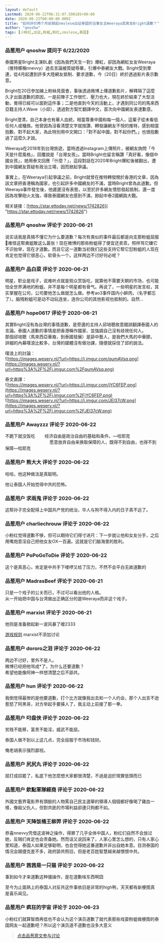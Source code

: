 ```yaml
---
layout: default
Lastmod: 2020-06-22T06:31:07.598185+00:00
date: 2020-06-22T00:00:00.000Z
title: "如何评价两个月前掀起nmslese出征泰国的当事女主Weeraya其男友Bright道歉？"
author: "qnoshw"
tags: [小粉红,出征,粉蛆,粉红,nmslese,泰国]
---
```



### 品葱用户 **qnoshw** 提问于 6/22/2020
    
泰國男星Bright主演BL劇《因為我們天生一對》爆紅，卻因為網紅女友Weeraya（推特暱稱nnevvy）過去言論被質疑辱華，引爆中泰網友大戰。Bright受到牽連，從4月起遭到許多大陸網友抵制、要求道歉，今（20日）終於透過影片表示歉意。  
  
Bright在20日參加線上粉絲見面會，事後透過微博上傳道歉影片，解釋隔了這麼久才出面道歉的原因，一是前陣子工作很忙、壓力也大，現在終於結束了大型活動，覺得已經可以面對這件事；二是他直到今天的活動上，才遇到同公司的馬來西亞籍主持人Wave（小邱），透過對方幫忙翻譯中文，首次向中國網友表達歉意。  
  
Bright澄清，自己本身也有華人血統，相當尊重中國和每一個人，這輩子從未看低任何人或種族。他曾因為沒看清楚文字就按讚、轉發讓網友不悅的推特，感到相當抱歉、對不起大家，為此特別用中文開口：「對不起中國，對不起你們。」也很抱歉過了這麼久才說。  
  
Weeraya在2018年到台灣旅遊，當時透過Instagram上傳照片，被網友詢問「今天是什麼風格」，回覆說是「台灣女孩」。當時Bright也留言稱讚「真好看，像個中國女孩」，她用泰文回應「什麼？」，這段對話在2020年Bright爆紅後被翻出，遭到中國網友質疑有政治立場，因而掀起爭議。  
  
事實上，在Weeraya引起爭議之前，Bright就曾在推特轉發關於香港的文章，因為該文章把香港稱為國家，也引起許多中國網友的不滿，當時Bright曾為此道歉。但Weeraya事件發生後，他遲遲沒有表態，以至於許多網友憤怒發起抵制，還一度因為攻擊砲火太強，導致泰國網友也感到不滿，掀起中泰2國網路大戰。  
  
相关链接：[https://star.ettoday.net/news/1742826]( "https://star.ettoday.net/news/1742826")
    
                

### 品葱用户 **qnoshw** 评论于 2020-06-21
        
说实话我是真搞不懂它为什么要道歉？每次有类似的事件最后都是向支那粉蛆屈服🤮难怪这帮粪蛆敢这么嚣张！现在微博的那些粉蛆得了便宜还卖乖，照样骂它嫌它不识抬举，现在才道歉。而且它这一道歉当初我们这些支持它帮它怼粉蛆的人现在肯定也觉得它很恶心，软骨头一个。这样两边不讨好何必呢？
        
                

### 品葱用户 **品白菜** 评论于 2020-06-21
        
明星，职业是戏子，说难听点就是观众赏饭吃，就算他不需要天朝的市场，也可能怕全世界满地的粉蛆，并不是每个明星都有骨气。再说了，一些明星的发言权，其实掌握在公司，公司要他怎么做就怎么做。参考ao3事件国内小鲜肉，（名字都忘了）。脑残粉蛆可是动不动玩连坐，连你公司的其他影视也抵制的。自然...
        
                

### 品葱用户 **hope0617** 评论于 2020-06-21
        
其實Bright沒有為台灣的事情道歉，是旁邊的主持人邱培聰故意錯誤翻譯泰國人的言論。泰國人道歉的事情是把香港稱作國家、並強調自己沒有歧視任何人。  
那個邱培聰（馬來西亞華裔，到泰國發展）是舔中藝人，是我們大馬的中華膠。  
詳細的內幕噗浪比較多，台灣的媒體沒有做功課，隨便就採信了邱的說法。  
  
噗浪上的討論：  
![https://images.weserv.nl/?url=https://i.imgur.com/qumAVsq.png](https://images.weserv.nl/?url=https%3A%2F%2Fi.imgur.com%2FqumAVsq.png)  
  
  
  
  
泰文直譯：  
![https://images.weserv.nl/?url=https://i.imgur.com/jYC6FEP.png](https://images.weserv.nl/?url=https%3A%2F%2Fi.imgur.com%2FjYC6FEP.png)  
![https://images.weserv.nl/?url=https://i.imgur.com/JEl37cW.png](https://images.weserv.nl/?url=https%3A%2F%2Fi.imgur.com%2FJEl37cW.png)
        
                

### 品葱用户 **Awayzzz** 评论于 2020-06-22
        
不跪下就没饭吃        经济自由是政治自由的基础和条件。—哈耶克                                                             愿意放弃自由来换取保障的人，既得不到自由，也得不到保障—哈耶克
        
                

### 品葱用户 **熊大大** 评论于 2020-06-22
        
哈哈，他这种做法是真聪明。  
  
他让泰国人开始觉得中共的恐怖。
        
                

### 品葱用户 **求雨鬼** 评论于 2020-06-22
        
这帮孙子完全配得上中国共产党的统治，华人与狗不得入内的日子真不远了。
        
                

### 品葱用户 **charliechrouw** 评论于 2020-06-22
        
小粉红觉得道歉不够，但可以期待它们得寸进尺：下一步就让他和女友分手，之后用嘴炮意淫自己把他女友OX一百遍。这就是它们脑海里的胜利。
        
                

### 品葱用户 **PoPoGoToDie** 评论于 2020-06-22
        
这个是真恶心，肯定是中共手下喽啰又给了压力，不然不会平白无故道歉的
        
                

### 品葱用户 **MadrasBeef** 评论于 2020-06-21
        
只是一个戏子的公关而已，不过可以看出他的人格。  
从一开始把中国与台湾做出正确区分的是Weeraya而非这个戏子。
        
                

### 品葱用户 **marxist** 评论于 2020-06-21
        
他则是准备掀起新一波风暴了嚒2333  
  
  
  
[游戏规则](https://pincong.rocks/currency/rule/ "https://pincong.rocks/currency/rule/") marxist不添加讨论
        
                

### 品葱用户 **dororo之泪** 评论于 2020-06-22
        
两边不讨好，里外不是人。  
微博已经把他骂成\*了，为什么还要道歉？  
希望他能像阿神一样想清楚之后不舔共。
        
                

### 品葱用户 **hun** 评论于 2020-06-22
        
我倒觉得最惨的是他要道歉，打个比方就像我出去和一个人约会，那个人出言不逊惹怒了阿黑哥，对方举起手要揍人了，我主动上前接了那一拳。
        
                

### 品葱用户 **叼盘侠** 评论于 2020-06-22
        
贫贱不能移，富贵不能淫，威武不能屈。  
  
泰国人做不到以上这几点，完全屈服于市场和钱财。  
  
俺老胡表示强烈鄙视。
        
                

### 品葱用户 **尻尻丸** 评论于 2020-06-22
        
屈打成招罷了，私底下他怎麼想大家都很清楚，不過是迫於現實低頭而已
        
                

### 品葱用户 **欽點軍隊經商** 评论于 2020-06-22
        
外國文藝界電影界有頭臉的人物罵自己民主選舉的領導人個個都好像喝了雞血一樣，像殺父仇人，但對共匪的市場利益卻連只狗都不如。
        
                

### 品葱用户 **天降饭桶王柳羿** 评论于 2020-06-22
        
恭喜nnevvy凭借这波神之操作，得罪了几乎全体中国人，粉红们自然不会放过她，反贼们肯定也会责备她。然而话又说回来了，人家心里怎么想的，只有人家心里知道，泰国人如果足够聪明，也会觉得她这番道歉并非出自她本意。目测泰国的情况会跟捷克差不多，政府舔共照旧，但是老百姓智慧越来越憎恨中共。
        
                

### 品葱用户 **茜茜是一只猫** 评论于 2020-06-22
        
事到如今才来道歉这种骚操作，是在道歉啥东西啊囧  
  
至今为止面熟上的泰国人对反共这件事依旧是非常的high咧，天天都有新梗图真是喜乐闻见。
        
                

### 品葱用户 **疯狂的宇宙** 评论于 2020-06-23
        
小粉红们就算智商再低也不会认为这个演员道歉了就代表那些戏耍粉蛆做梗图的泰国网友一起道歉吧？所以这个演员道不道歉也没多大意义
        
                





> [点击品葱原文参与讨论](https://pincong.rocks/question/27540)


